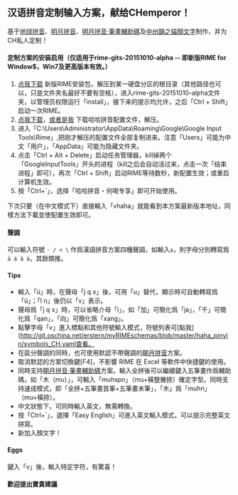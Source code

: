 ## 汉语拼音定制输入方案，献给CHemperor！

基于[地球拼音](https://github.com/lotem/brise/blob/master/preset/terra_pinyin.schema.yaml)、[明月拼音](https://github.com/rime/brise/blob/master/preset/luna_pinyin.schema.yaml)、[明月拼音·筆畫輔助碼](https://github.com/rime-aca/schemata/blob/master/luna_pinyin_stroke/luna_pinyin_stroke.schema.yaml)及[中州韻之貓顏文字](https://github.com/hitigon/meow-emoji-rime/blob/master/meow_emoji.schema.yaml)制作，并为CH私人定制！

#### 定制方案的安装启用（仅适用于rime-gits-20151010-alpha -- 即新版RIME for Window$，Win7及更高版本有效。）
  1. [点我下载](http://pan.baidu.com/s/1i3GW9LV) 新版RIME安装包，解压到某一硬盘分区的根目录（其他路径也可以，只是文件夹名最好不要有空格），进入rime-gits-20151010-alpha文件夹，以管理员权限运行「install」，接下来的提示均允许，之后「Ctrl + Shift」启动一次RIME。
  2. [点我下载](http://git.oschina.net/erstern/haha_pinyin/repository/archive/master)，[或者是我](https://github.com/erstern/haha_pinyin/archive/master.zip) 下载哈哈拼音配置文件，解压。
  3. 进入「C:\Users\Administrator\AppData\Roaming\Google\Google Input Tools\Rime」,把刚才解压的配置文件全部复制进来。注意「Users」可能为中文「用户」，「AppData」可能为隐藏文件夹。
  4. 点击「Ctrl + Alt + Delete」启动任务管理器，kill掉两个「GoogleInputTools」开头的进程（kill之后会自动活过来，点击一次「结束进程」即可），再次「Ctrl + Shift」启动RIME等待数秒，新配置生效；或重启计算机生效。
  5. 按「Ctrl+`」，选择「哈哈拼音・何喝专享」即可开始使用。

下次只要（在中文模式下）直接輸入「vhaha」就能看到本方案最新版本地址，同樣方法下載並使配置生效即可。

#### 聲調
可以輸入符號 `- / < \` 作爲漢語拼音方案四種聲調，如輸入`a`，則字母分別轉寫爲``ā á â à``，其餘類推。

#### Tips
  - 輸入「ü」時，在聲母「j q x」後，可用「u」替代，顯示時可自動轉寫爲「ü」；「l n」後仍以「v」表示。
  - 聲母爲「j q x」時，可以省略介母「i」，如「加」可簡化爲「ja」，「千」可簡化爲「qan」，「向」可簡化爲「xang」。
  - 點擊字母「v」進入標點和其他符號輸入模式，符號列表可[點我](http://git.oschina.net/erstern/myRIMEschemas/blob/master/haha_pinyin/symbols_CH.yaml查看。
  - 在區分聲調的同時，也可使用默認不帶聲調的[朙月拼音](https://github.com/lotem/brise/blob/master/preset/luna_pinyin.dict.yaml)方案。
  - 取消默認的方案切換鍵[F4]，不影響 RIME 在 Excel 等軟件中快捷鍵的使用。
  - 同時支持[朙月拼音·筆畫輔助碼](https://github.com/rime-aca/schemata/blob/master/luna_pinyin_stroke/luna_pinyin_stroke.schema.yaml)方案。輸入全拼後可以繼續鍵入五筆畫作爲輔助碼，如「木（mu）」，可輸入「muhspn」（mu+橫豎撇捺）確定字型。同時支持速成模式，即「全拼+五筆畫首筆+五筆畫末筆」，「木」爲「muhn」（mu+橫捺）。
  - 中文狀態下，可同時輸入英文，無需轉換。
  - 按「Ctrl+`」，選擇「Easy English」可進入英文輸入模式，可以提示完整英文拼寫。
  - 新加入顏文字！

#### Eggs
鍵入「v」後，輸入特定字符，有驚喜！

#### 歡迎提出寶貴建議
